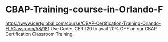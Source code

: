 # CBAP-Training-course-in-Orlando-F
https://www.icertglobal.com/course/CBAP-Certification-Training-Orlando-FL/Classroom/58/181    Use Code: ICERT20 to avail 20% OFF on our CBAP Certification Classroom Training.
